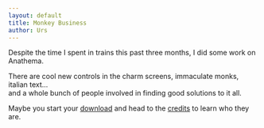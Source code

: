 ```yaml
---
layout: default
title: Monkey Business
author: Urs
---
```


<p>Despite the time I spent in trains this past three months, I did some work on Anathema.</p>
<p>There are cool new controls in the charm screens, immaculate monks, italian text...<br/>
and a whole bunch of people involved in finding good solutions to it all.</p>
<p>Maybe you start your <a href="/downloads">download</a> and head to the <a href="/credits">credits</a> to learn who they are.</p>
